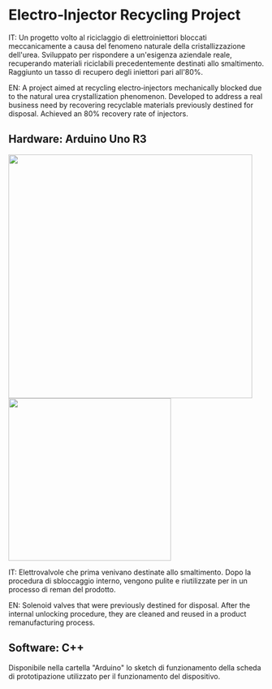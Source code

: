 # Electro‑Injector Recycling Project

IT: Un progetto volto al riciclaggio di elettroiniettori bloccati meccanicamente a causa del fenomeno naturale della cristallizzazione dell'urea.
Sviluppato per rispondere a un'esigenza aziendale reale, recuperando materiali riciclabili precedentemente destinati allo smaltimento.
Raggiunto un tasso di recupero degli iniettori pari all'80%.

EN: A project aimed at recycling electro‑injectors mechanically blocked due to the natural urea crystallization phenomenon. 
Developed to address a real business need by recovering recyclable materials previously destined for disposal. 
Achieved an 80% recovery rate of injectors.

## Hardware: Arduino Uno R3

<img src="https://github.com/user-attachments/assets/17ce79e3-9b24-4369-aebf-bab8a9e78a96" width="480">

<img src="https://github.com/user-attachments/assets/ecf4659f-e57b-4891-89f0-4cf34973f807" width="320">

IT: Elettrovalvole che prima venivano destinate allo smaltimento.
Dopo la procedura di sbloccaggio interno, vengono pulite e riutilizzate per in un processo di reman del prodotto.

EN: Solenoid valves that were previously destined for disposal.
After the internal unlocking procedure, they are cleaned and reused in a product remanufacturing process.

## Software: C++

Disponibile nella cartella "Arduino" lo sketch di funzionamento della scheda di prototipazione
utilizzato per il funzionamento del dispositivo. 
